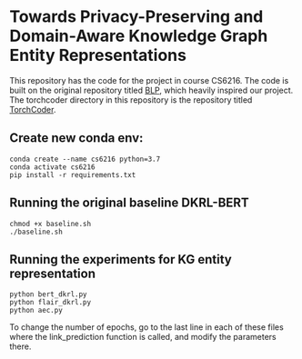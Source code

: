 # Towards Privacy-Preserving and Domain-Aware Knowledge Graph Entity Representations

This repository has the code for the project in course CS6216. The code is built on the original repository titled [BLP](https://github.com/dfdazac/blp), which heavily inspired our project. The torchcoder directory in this repository is the repository titled [TorchCoder](https://github.com/hellojinwoo/TorchCoder). 

## Create new conda env:
```
conda create --name cs6216 python=3.7
conda activate cs6216
pip install -r requirements.txt
```
## Running the original baseline DKRL-BERT
```
chmod +x baseline.sh
./baseline.sh
```
## Running the experiments for KG entity representation
```
python bert_dkrl.py
python flair_dkrl.py
python aec.py
```
To change the number of epochs, go to the last line in each of these files where the link_prediction function is called, and modify the parameters there. 
